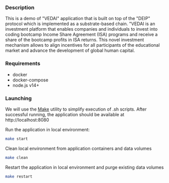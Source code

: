 ### Description

This is a demo of "VEDAI" application that is built on top of the "DEIP" protocol which is implemented as a substrate-based chain.
"VEDAI is an investment platform that enables companies and individuals to invest into coding bootcamp Income Share Agreement (ISA) programs and receive a share of the bootcamp profits in ISA returns. This novel investment mechanism allows to align incentives for all participants of the educational market and advance the development of global human capital.

### Requirements

- docker
- docker-compose
- node.js v14+

### Launching

We will use the [Make](https://www.gnu.org/software/make/) utility to simplify execution of .sh scripts. After successful running, the application should be available at http://localhost:8080

Run the application in local environment:

```sh
make start
```

Clean local environment from application containers and data volumes
```sh
make clean
```

Restart the application in local environment and purge existing data volumes
```sh
make restart
```
